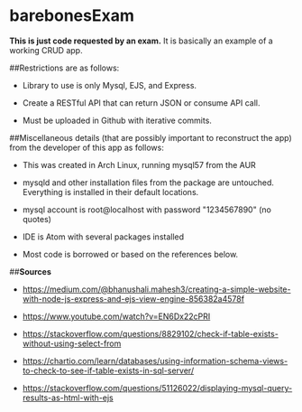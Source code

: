 # barebonesExam

**This is just code requested by an exam.** It is basically an example of a working CRUD app.

##Restrictions are as follows:

 - Library to use is only Mysql, EJS, and Express.

 - Create a RESTful API that can return JSON or consume API call.

 - Must be uploaded in Github with iterative commits.

##Miscellaneous details (that are possibly important to reconstruct the app) from the developer of this app as follows:

 - This was created in Arch Linux, running mysql57 from the AUR

 - mysqld and other installation files from the package are untouched. Everything is installed in their default locations.

 - mysql account is root@localhost with password "1234567890" (no quotes)

 - IDE is Atom with several packages installed

 - Most code is borrowed or based on the references below.

##**Sources**


 - https://medium.com/@bhanushali.mahesh3/creating-a-simple-website-with-node-js-express-and-ejs-view-engine-856382a4578f

 - https://www.youtube.com/watch?v=EN6Dx22cPRI

 - https://stackoverflow.com/questions/8829102/check-if-table-exists-without-using-select-from

 - https://chartio.com/learn/databases/using-information-schema-views-to-check-to-see-if-table-exists-in-sql-server/

 - https://stackoverflow.com/questions/51126022/displaying-mysql-query-results-as-html-with-ejs
